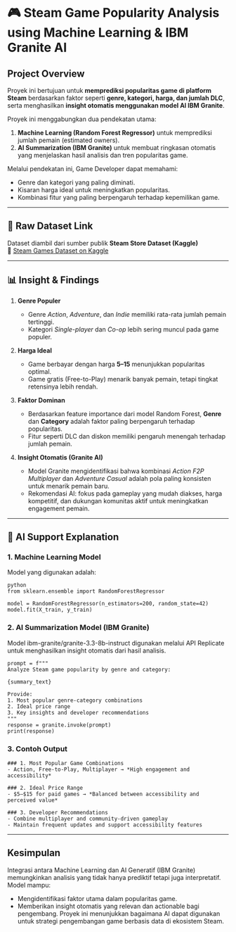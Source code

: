   
# 🎮 Steam Game Popularity Analysis using Machine Learning & IBM Granite AI

## Project Overview
Proyek ini bertujuan untuk **memprediksi popularitas game di platform Steam** berdasarkan faktor seperti **genre, kategori, harga, dan jumlah DLC**, serta menghasilkan **insight otomatis menggunakan model AI IBM Granite**.  

Proyek ini menggabungkan dua pendekatan utama:
1. **Machine Learning (Random Forest Regressor)** untuk memprediksi jumlah pemain (estimated owners).
2. **AI Summarization (IBM Granite)** untuk membuat ringkasan otomatis yang menjelaskan hasil analisis dan tren popularitas game.  

Melalui pendekatan ini, Game Developer dapat memahami:
- Genre dan kategori yang paling diminati.
- Kisaran harga ideal untuk meningkatkan popularitas.
- Kombinasi fitur yang paling berpengaruh terhadap kepemilikan game.

---

## 📂 Raw Dataset Link
Dataset diambil dari sumber publik **Steam Store Dataset (Kaggle)**  
🔗 [Steam Games Dataset on Kaggle](https://www.kaggle.com/datasets/fronkongames/steam-games-dataset)

---

## 📊 Insight & Findings
1. **Genre Populer**
   - Genre *Action*, *Adventure*, dan *Indie* memiliki rata-rata jumlah pemain tertinggi.
   - Kategori *Single-player* dan *Co-op* lebih sering muncul pada game populer.

2. **Harga Ideal**
   - Game berbayar dengan harga **$5–$15** menunjukkan popularitas optimal.
   - Game gratis (Free-to-Play) menarik banyak pemain, tetapi tingkat retensinya lebih rendah.

3. **Faktor Dominan**
   - Berdasarkan feature importance dari model Random Forest, **Genre** dan **Category** adalah faktor paling berpengaruh terhadap popularitas.
   - Fitur seperti DLC dan diskon memiliki pengaruh menengah terhadap jumlah pemain.

4. **Insight Otomatis (Granite AI)**
   - Model Granite mengidentifikasi bahwa kombinasi *Action F2P Multiplayer* dan *Adventure Casual* adalah pola paling konsisten untuk menarik pemain baru.
   - Rekomendasi AI: fokus pada gameplay yang mudah diakses, harga kompetitif, dan dukungan komunitas aktif untuk meningkatkan engagement pemain.

---

## 🤖 AI Support Explanation
### **1. Machine Learning Model**
Model yang digunakan adalah:
```
python
from sklearn.ensemble import RandomForestRegressor

model = RandomForestRegressor(n_estimators=200, random_state=42)
model.fit(X_train, y_train)
```

### **2. AI Summarization Model (IBM Granite)**
Model ibm-granite/granite-3.3-8b-instruct digunakan melalui API Replicate untuk menghasilkan insight otomatis dari hasil analisis.
```
prompt = f"""
Analyze Steam game popularity by genre and category:

{summary_text}

Provide:
1. Most popular genre-category combinations
2. Ideal price range
3. Key insights and developer recommendations
"""
response = granite.invoke(prompt)
print(response)
```
### **3. Contoh Output**
```
### 1. Most Popular Game Combinations
- Action, Free-to-Play, Multiplayer → *High engagement and accessibility*

### 2. Ideal Price Range
- $5–$15 for paid games → *Balanced between accessibility and perceived value*

### 3. Developer Recommendations
- Combine multiplayer and community-driven gameplay
- Maintain frequent updates and support accessibility features
```

---

## Kesimpulan

Integrasi antara Machine Learning dan AI Generatif (IBM Granite) memungkinkan analisis yang tidak hanya prediktif tetapi juga interpretatif.
Model mampu:
- Mengidentifikasi faktor utama dalam popularitas game.
- Memberikan insight otomatis yang relevan dan actionable bagi pengembang.
Proyek ini menunjukkan bagaimana AI dapat digunakan untuk strategi pengembangan game berbasis data di ekosistem Steam.
